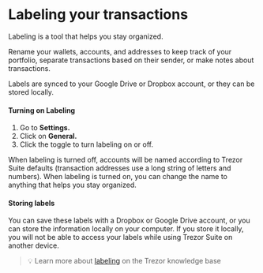 # Labeling your transactions

Labeling is a tool that helps you stay organized.

Rename your wallets, accounts, and addresses to keep track of your portfolio, separate transactions based on their sender, or make notes about transactions.

Labels are synced to your Google Drive or Dropbox account, or they can be stored locally.

#### **Turning on Labeling**

1. Go to **Settings.**
2. Click on **General.**
3. Click the toggle to turn labeling on or off.

When labeling is turned off, accounts will be named according to Trezor Suite defaults (transaction addresses use a long string of letters and numbers). When labeling is turned on, you can change the name to anything that helps you stay organized.

#### **Storing labels**

You can save these labels with a Dropbox or Google Drive account, or you can store the information locally on your computer. If you store it locally, you will not be able to access your labels while using Trezor Suite on another device.

> 💡 Learn more about [labeling](https://trezor.io/learn/a/labels-in-trezor-suite-app) on the Trezor knowledge base
